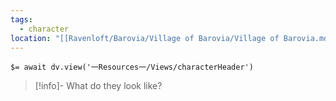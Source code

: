 ```yaml
---
tags:
  - character
location: "[[Ravenloft/Barovia/Village of Barovia/Village of Barovia.md|Village of Barovia]]"
---
```


`$= await dv.view('一Resources一/Views/characterHeader')`

> [!info]- What do they look like?
> 
